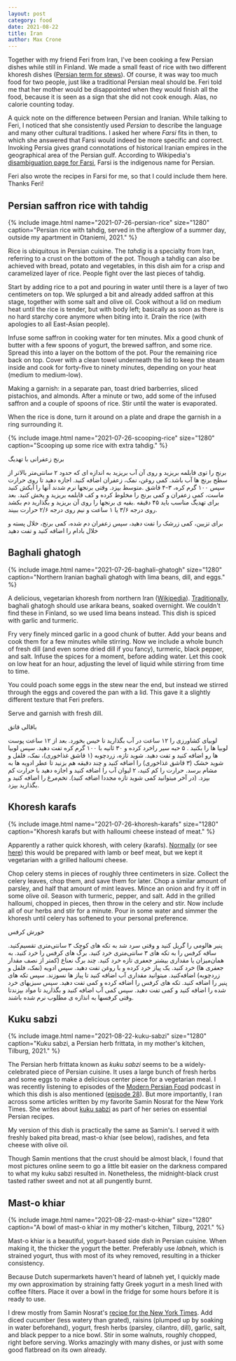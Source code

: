 ```yaml
---
layout: post
category: food
date: 2021-08-22
title: Iran
author: Max Crone
---
```


Together with my friend Feri from Iran, I've been cooking a few Persian dishes while still in Finland.
We made a small feast of rice with two different khoresh dishes ([Persian term for stews](https://en.wikipedia.org/wiki/Khoresh)).
Of course, it was way too much food for two people, just like a traditional Persian meal should be.
Feri told me that her mother would be disappointed when they would finish all the food, because it is seen as a sign that she did not cook enough.
Alas, no calorie counting today.

A quick note on the difference between Persian and Iranian.
While talking to Feri, I noticed that she consistently used *Persian* to describe the language and many other cultural traditions.
I asked her where *Farsi* fits in then, to which she answered that Farsi would indeed be more specific and correct.
Invoking Persia gives grand connotations of historical Iranian empires in the geographical area of the Persian gulf.
According to Wikipedia's [disambiguation page for Farsi](https://en.wikipedia.org/wiki/Farsi_(disambiguation)), Farsi is the indigenous name for Persian.

Feri also wrote the recipes in Farsi for me, so that I could include them here. Thanks Feri!

## Persian saffron rice with tahdig
{% include image.html name="2021-07-26-persian-rice" size="1280" caption="Persian rice with tahdig, served in the afterglow of a summer day, outside my apartment in Otaniemi, 2021." %}

Rice is ubiquitous in Persian cuisine.
The *tahdig* is a specialty from Iran, referring to a crust on the bottom of the pot.
Though a tahdig can also be achieved with bread, potato and vegetables, in this dish aim for a crisp and caramelized layer of rice.
People fight over the last pieces of tahdig.

Start by adding rice to a pot and pouring in water until there is a layer of two centimeters on top.
We splurged a bit and already added saffron at this stage, together with some salt and olive oil.
Cook without a lid on medium heat until the rice is tender, but with body left; basically as soon as there is no hard starchy core anymore when biting into it.
Drain the rice (with apologies to all East-Asian people).

Infuse some saffron in cooking water for ten minutes.
Mix a good chunk of butter with a few spoons of yogurt, the brewed saffron, and some rice.
Spread this into a layer on the bottom of the pot.
Pour the remaining rice back on top.
Cover with a clean towel underneath the lid to keep the steam inside and cook for forty-five to ninety minutes, depending on your heat (medium to medium-low).

Making a garnish: in a separate pan, toast dried barberries, sliced pistachios, and almonds.
After a minute or two, add some of the infused saffron and a couple of spoons of rice.
Stir until the water is evaporated.

When the rice is done, turn it around on a plate and drape the garnish in a ring surrounding it.

{% include image.html name="2021-07-26-scooping-rice" size="1280" caption="Scooping up some rice with extra tahdig." %}

برنج زعفرانی با تهدیگ‌

‎برنج را توی قابلمه بریزید و روی آن آب بریزید به اندازه ای که حدود ۲ سانتی‌متر بالاتر از سطح برنج ها آب باشد. کمی روغن، نمک، زعفران اضافه کنید. اجازه دهید تا روی حرارت متوسط بپزد. وقتی برنجها نرم شدند آنها را آبکش‌ کنید.
‎سپس ۱۰۰ گرم کره، ۳-۴ قاشق ماست، کمی زعفران و کمی برنج را مخلوط کرده و کف قابلمه بریزید و پخش کنید. بعد بقیه ی برنجها را روی آن بریزید و بگذارید دم بکشد.
‎برای تهدیگ مناسب باید ۴۵ دقیقه روی درجه ۳/۶ یا ۱ ساعت و نیم روی درجه ۲/۶ حرارت ببیند.

‎برای تزیین، کمی زرشک را تفت دهید، سپس زعفران دم شده، کمی برنج، خلال پسته و خلال بادام را اضافه کنید و تفت دهید

## Baghali ghatogh

{% include image.html name="2021-07-26-baghali-ghatogh" size="1280" caption="Northern Iranian baghali ghatogh with lima beans, dill, and eggs." %}

A delicious, vegetarian khoresh from northern Iran ([Wikipedia](https://en.wikipedia.org/wiki/Baghali_ghatogh)).
[Traditionally](https://www.youtube.com/watch?v=gAd_oVmts64), baghali ghatogh should use arikara beans, soaked overnight.
We couldn't find these in Finland, so we used lima beans instead.
This dish is spiced with garlic and turmeric.

Fry very finely minced garlic in a good chunk of butter.
Add your beans and cook them for a few minutes while stirring.
Now we include a whole bunch of fresh dill (and even some dried dill if you fancy), turmeric, black pepper, and salt.
Infuse the spices for a moment, before adding water.
Let this cook on low heat for an hour, adjusting the level of liquid while stirring from time to time.

You could poach some eggs in the stew near the end, but instead we stirred through the eggs and covered the pan with a lid.
This gave it a slightly different texture that Feri prefers.

Serve and garnish with fresh dill.

باقالی قاتق

لوبیای کشاورزی را ۱۲ ساعت در آب بگذارید تا خیس بخورد. بعد از ۱۲ ساعت پوست لوبیا ها را بکنید .
۵ حبه سیر راخرد کرده و ۳۰ ثانیه با ۱۰۰ گرم کره تفت دهید.
سپس لوبیا ها رو اضافه کنید و تفت دهید.
شوید تازه، زردچوبه (۱ قاشق غذاخوری)، نمک، فلفل و شوید خشک (۳ قاشق غذاخوری)
را اضافه کنید و چند دقیقه هم بزنید تا عطر ادویه ها به مشام برسد.
حرارت را کم کنید، ۲ لیوان آب را اضافه کنید و اجازه دهید با حرارت کم بپزد.
(در آخر میتوانید کمی شوید تازه مجددا اضافه کنید).
تخم‌مرغ را اضافه کنید و بگذارید بپزد.

## Khoresh karafs

{% include image.html name="2021-07-26-khoresh-karafs" size="1280" caption="Khoresh karafs but with halloumi cheese instead of meat." %}

Apparently a rather quick khoresh, with celery (karafs).
[Normally](https://www.youtube.com/watch?v=fcWUZJErZAA) (or see [here](https://cooking.nytimes.com/recipes/1021434-khoresh-karafs-persian-celery-stew-with-lamb)) this would be prepared with lamb or beef meat, but we kept it vegetarian with a grilled halloumi cheese.

Chop celery stems in pieces of roughly three centimeters in size.
Collect the celery leaves, chop them, and save them for later.
Chop a similar amount of parsley, and half that amount of mint leaves.
Mince an onion and fry it off in some olive oil.
Season with turmeric, pepper, and salt.
Add in the grilled halloumi, chopped in pieces, then throw in the celery and stir.
Now include all of our herbs and stir for a minute.
Pour in some water and simmer the khoresh until celery has softened to your personal preference.

خورش کرفس 

پنیر هالومی را گریل کنید و وقتی سرد شد به تکه های کوچک ۳ سانتی‌متری تقسیم‌کنید.
ساقه کرفس را‌ به تکه های ۳ سانتی‌متری خرد کنید.
برگ های کرفس را خرد کنید. به همان‌میزان یا مقداری بیشتر جعفری تازه خرد کنید. چند برگ نعناع (کمتر از نصف مقدار جعفری ها) خرد کنید.
یک پیاز خرد کرده و با روغن تفت دهید. سپس ادویه (نمک، فلفل و زردچوبه) اضافه‌کنید. میتوانید مقداری آب اضافه کنید تا پیاز ها نسوزند. سپس تکه های پنیر را اضافه کنید.
تکه های کرفس را اضافه کرده و کمی تفت دهید. سپس سبزیهای خرد شده را اضافه کنید و کمی تفت دهید.
سپس کمی آب اضافه کنید و بگذارید تا مواد بپزندتا وقتی کرفسها به انذازه ی مطلوب نرم شده باشند.

## Kuku sabzi

{% include image.html name="2021-08-22-kuku-sabzi" size="1280" caption="Kuku sabzi, a Persian herb frittata, in my mother's kitchen, Tilburg, 2021." %}

The Persian herb frittata known as *kuku sabzi* seems to be a widely-celebrated piece of Persian cuisine.
It uses a large bunch of fresh herbs and some eggs to make a delicious center piece for a vegetarian meal.
I was recently listening to episodes of the [Modern Persian Food](https://modernpersianfood.com/episodes/) podcast in which this dish is also mentioned ([episode 28](https://modernpersianfood.com/episode-28/)).
But more importantly, I ran across some articles written by my favorite Samin Nosrat for the New York Times.
She writes about [kuku sabzi](https://cooking.nytimes.com/recipes/1020203-kuku-sabzi-persian-herb-frittata) as part of her series on essential Persian recipes.

My version of this dish is practically the same as Samin's.
I served it with freshly baked pita bread, mast-o khiar (see below), radishes, and feta cheese with olive oil.

Though Samin mentions that the crust should be almost black, I found that most pictures online seem to go a little bit easier on the darkness compared to what my kuku sabzi resulted in.
Nonetheless, the midnight-black crust tasted rather sweet and not at all pungently burnt.

## Mast-o khiar

{% include image.html name="2021-08-22-mast-o-khiar" size="1280" caption="A bowl of mast-o khiar in my mother's kitchen, Tilburg, 2021." %}

Mast-o khiar is a beautiful, yogurt-based side dish in Persian cuisine.
When making it, the thicker the yogurt the better.
Preferably use *labneh*, which is strained yogurt, thus with most of its whey removed, resulting in a thicker consistency.

Because Dutch supermarkets haven't heard of labneh yet, I quickly made my own approximation by straining fatty Greek yogurt in a mesh lined with coffee filters.
Place it over a bowl in the fridge for some hours before it is ready to use.

I drew mostly from Samin Nosrat's [recipe for the New York Times](https://cooking.nytimes.com/recipes/1020213-mast-o-khiar-persian-cucumber-and-herb-yogurt).
Add diced cucumber (less watery than grated), raisins (plumped up by soaking in water beforehand), yogurt, fresh herbs (parsley, cilantro, dill), garlic, salt, and black pepper to a nice bowl.
Stir in some walnuts, roughly chopped, right before serving.
Works amazingly with many dishes, or just with some good flatbread on its own already.
